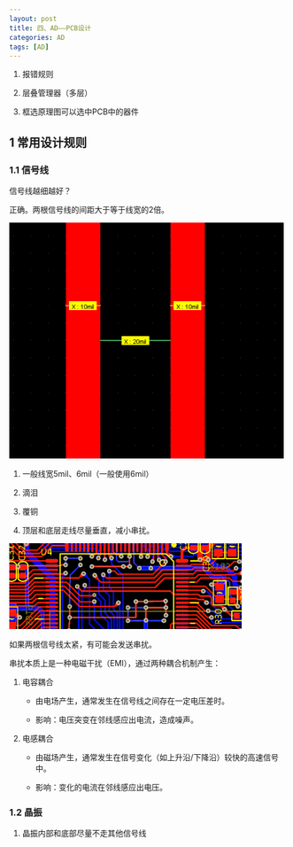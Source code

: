 ```yaml
---
layout: post
title: 四、AD——PCB设计
categories: AD
tags: [AD]
---
```





1. 报错规则

2. 层叠管理器（多层）

3. 框选原理图可以选中PCB中的器件



## 1 常用设计规则

### 1.1 信号线

信号线越细越好？

正确。两根信号线的间距大于等于线宽的2倍。

![alt text](image.png)

1. 一般线宽5mil、6mil（一般使用6mil）

2. 滴泪

3. 覆铜

4. 顶层和底层走线尽量垂直，减小串扰。

![alt text](image-1.png)

如果两根信号线太紧，有可能会发送串扰。

串扰本质上是一种电磁干扰（EMI），通过两种耦合机制产生：

1. 电容耦合
   
   - 由电场产生，通常发生在信号线之间存在一定电压差时。
   
   - 影响：电压突变在邻线感应出电流，造成噪声。
  
2. 电感耦合
   
   - 由磁场产生，通常发生在信号变化（如上升沿/下降沿）较快的高速信号中。
   
   - 影响：变化的电流在邻线感应出电压。


### 1.2 晶振

1. 晶振内部和底部尽量不走其他信号线